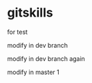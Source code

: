 gitskills
=========

for test

modify in dev branch

modify in dev branch again

modify in master 1

